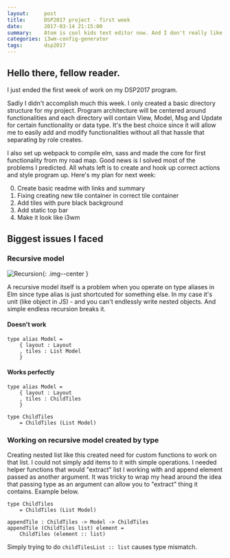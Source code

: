 ```yaml
---
layout:     post
title:      DSP2017 project - first week
date:       2017-03-14 21:15:00
summary:    Atom is cool kids text editor now. And I don't really like it. 
categories: i3wm-config-generator 
tags:       dsp2017
---
```


## Hello there, fellow reader. 

I just ended the first week of work on my DSP2017 program. 

Sadly I didn't accomplish much this week. I only created a basic directory structure 
for my project. Program architecture will be centered around functionalities and 
each directory will contain View, Model, Msg and Update for certain functionality
or data type. It's the best choice since it will allow me to easily add and modify 
functionalities without all that hassle that separating by role creates.

I also set up webpack to compile elm, sass and made the core for first functionality 
from my road map. Good news is I solved most of the problems I predicted. All whats
left is to create and hook up correct actions and style program up. Here's my plan 
for next week:

0. Create basic readme with links and summary
1. Fixing creating new tile container in correct tile container
2. Add tiles with pure black background 
3. Add static top bar
4. Make it look like i3wm

## Biggest issues I faced 

### Recursive model 

![Recursion](https://i.imgur.com/dAlqqKl.png){: .img--center }

A recursive model itself is a problem when you operate on type aliases in Elm since 
type alias is just shortcuted for something else. In my case it's unit (like object 
in JS) - and you can't endlessly write nested objects. 
And simple endless recursion breaks it.

#### Doesn't work

```
type alias Model =
    { layout : Layout
    , tiles : List Model
    }
```

#### Works perfectly

```
type alias Model =
    { layout : Layout
    , tiles : ChildTiles
    }

type ChildTiles
    = ChildTiles (List Model)
```

### Working on recursive model created by type

Creating nested list like this created need for custom functions to work on that
list. I could not simply add items to it with simple operations. I needed helper
functions that would "extract" list I working with and append element passed as 
another argument. It was tricky to wrap my head around the idea that passing type 
as an argument can allow you to "extract" thing it contains. Example below. 

```
type ChildTiles
    = ChildTiles (List Model)

appendTile : ChildTiles -> Model -> ChildTiles
appendTile (ChildTiles list) element =
    ChildTiles (element :: list)
```

Simply trying to do `childTilesList :: list` causes type mismatch. 
